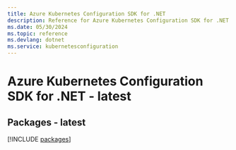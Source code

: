 ```yaml
---
title: Azure Kubernetes Configuration SDK for .NET
description: Reference for Azure Kubernetes Configuration SDK for .NET
ms.date: 05/30/2024
ms.topic: reference
ms.devlang: dotnet
ms.service: kubernetesconfiguration
---
```

# Azure Kubernetes Configuration SDK for .NET - latest
## Packages - latest
[!INCLUDE [packages](kubernetes-configuration-index.md)]